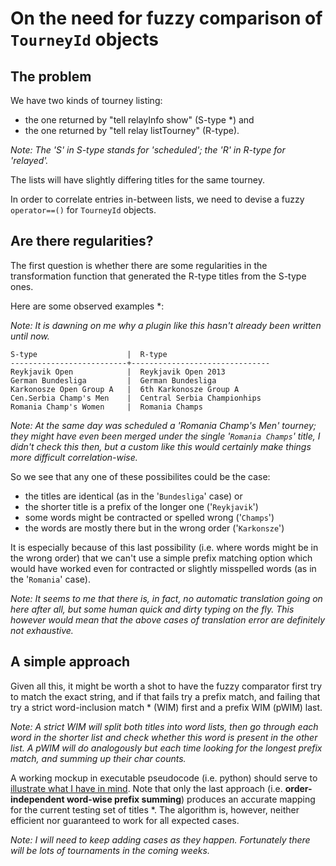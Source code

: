 # On the need for fuzzy comparison of `TourneyId` objects

## The problem

We have two kinds of tourney listing:

* the one returned by "tell relayInfo show" (S-type *) and
* the one returned by "tell relay listTourney" (R-type).
	
*Note: The 'S' in S-type stands for 'scheduled'; the 'R' in R-type for 'relayed'.*

The lists will have slightly differing titles for the same tourney.

In order to correlate entries in-between lists, we need to devise a fuzzy `operator==()` for `TourneyId` objects.

## Are there regularities?

The first question is whether there are some regularities in the transformation function that generated the R-type titles from the S-type ones.

Here are some observed examples *:

*Note: It is dawning on me why a plugin like this hasn't already been written until now.*

	S-type                    |  R-type
	--------------------------+-------------------------------
	Reykjavik Open            |  Reykjavik Open 2013
	German Bundesliga         |  German Bundesliga
	Karkonosze Open Group A   |  6th Karkonosze Group A
	Cen.Serbia Champ's Men    |  Central Serbia Championhips
	Romania Champ's Women     |  Romania Champs

*Note: At the same day was scheduled a 'Romania Champ's Men' tourney; they might have even been merged under the single '`Romania Champs`' title, I didn't check this then, but a custom like this would certainly make things more difficult correlation-wise.*

So we see that any one of these possibilites could be the case:

* the titles are identical (as in the '`Bundesliga`' case) or
* the shorter title is a prefix of the longer one ('`Reykjavik`')
* some words might be contracted or spelled wrong ('`Champs`')
* the words are mostly there but in the wrong order ('`Karkonsze`')

It is especially because of this last possibility (i.e. where words might be in the wrong order) that we can't use a simple prefix matching option which would have worked even for contracted or slightly misspelled words (as in the '`Romania`' case).

*Note: It seems to me that there is, in fact, no automatic translation going on here after all, but some human quick and dirty typing on the fly. This however would mean that the above cases of translation error are *definitely* not exhaustive.*

## A simple approach

Given all this, it might be worth a shot to have the fuzzy comparator first try to match the exact string, and if that fails try a prefix match, and failing that try a strict word-inclusion match * (WIM) first and a prefix WIM (pWIM) last.

*Note: A strict WIM will split both titles into word lists, then go through each word in the shorter list and check whether this word is present in the other list. A pWIM will do analogously but each time looking for the longest prefix match, and summing up their char counts.*

A working mockup in executable pseudocode (i.e. python) should serve to [illustrate what I have in mind](pseudocode/wim.py). Note that only the last approach (i.e. **order-independent word-wise prefix summing**) produces an accurate mapping for the current testing set of titles *. The algorithm is, however, neither efficient nor guaranteed to work for all expected cases.

*Note: I will need to keep adding cases as they happen. Fortunately there will be lots of tournaments in the coming weeks.*
